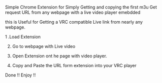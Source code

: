 Simple Chrome Extension for Simply Getting and copying the first m3u Get request URL from any webpage with a live video player emebdded

this is Useful for Getting a VRC compatible Live link from nearly any webpage.

1 .Load Extension

2. Go to webpage with Live video 

3. Open Extension ont he page with video player.

4. Copy and Paste the URL form extension into your VRC player

Done !! Enjoy !!
